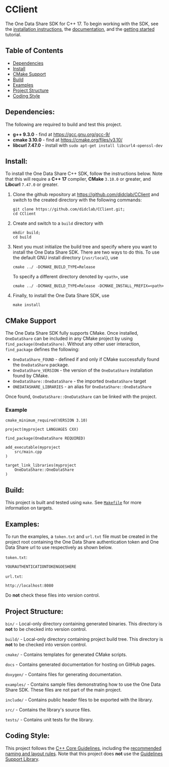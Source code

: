 CClient
=======

The One Data Share SDK for C++ 17. To begin working with the SDK, see the
[installation instructions](#install),
the
[documentation](https://didclab.github.io/CClient),
and the
[getting started](getting-started.md)
tutorial.

Table of Contents
-----------------
- [Dependencies](#dependencies)
- [Install](#install)
- [CMake Support](#cmake-support)
- [Build](#build)
- [Examples](#examples)
- [Project Structure](#project-structure)
- [Coding Style](#coding-style)

Dependencies:
-------------
The following are required to build and test this project.
- **g++ 9.3.0** - find at https://gcc.gnu.org/gcc-9/
- **cmake 3.10.0** - find at https://cmake.org/files/v3.10/
- **libcurl 7.47.0** - install with `sudo apt-get install libcurl4-openssl-dev`

Install:
--------

To install the One Data Share C++ SDK, follow the instructions below. Note that this will require a **C++ 17** compiler,
**CMake** `3.10.0` or greater, and **Libcurl** `7.47.0` or greater.

1. Clone the github repository at https://github.com/didclab/CClient and switch to the created directory with the
following commands:
    ```
    git clone https://github.com/didclab/CClient.git;
    cd CClient
    ```

2. Create and switch to a `build` directory with
    ```
    mkdir build;
    cd build
    ```

3. Next you must initialize the build tree and specify where you want to install the One Data Share SDK. There are two
ways to do this. To use the default GNU install directory (`/usr/local`), use
    ```
    cmake ../ -DCMAKE_BUILD_TYPE=Release
    ```
    To specify a different directory denoted by `<path>`, use
    ```
    cmake ../ -DCMAKE_BUILD_TYPE=Release -DCMAKE_INSTALL_PREFIX=<path>
    ```

4. Finally, to install the One Data Share SDK, use
    ```
    make install
    ```

CMake Support
-------------

The One Data Share SDK fully supports CMake. Once installed, `OneDataShare` can be included in any CMake project by
using `find_package(OneDataShare)`. Without any other user interaction, `find_package` defines the following:
 - `OneDataShare_FOUND` - defined if and only if CMake successfully found the `OneDataShare` package.
 - `OneDataShare_VERSION` - the version of the `OneDataShare` installation found by CMake.
 - `OneDataShare::OneDataShare` - the imported `OneDataShare` target
 - `ONEDATASHARE_LIBRARIES` - an alias for `OneDataShare::OneDataShare`

Once found, `OneDataShare::OneDataShare` can be linked with the project.

### Example ###
```
cmake_minimum_required(VERSION 3.10)

project(myproject LANGUAGES CXX)

find_package(OneDataShare REQUIRED)

add_executable(myproject
    src/main.cpp
)

target_link_libraries(myproject
    OneDataShare::OneDataShare
)
```

Build:
------
This project is built and tested using `make`. See
[`Makefile`](Makefile)
for more information on targets.

Examples:
---------
To run the examples, a `token.txt` and `url.txt` file must be created in the project root containing the One Data Share
authentication token and One Data Share url to use respectively as shown below.

`token.txt`:
```
YOURAUTHENTICATIONTOKENGOESHERE
```

`url.txt`:
```
http://localhost:8080
```

Do **not** check these files into version control.

Project Structure:
------------------
`bin/` - Local-only directory containing generated binaries. This directory is **not** to be checked into version
control.

`build/` - Local-only directory containing project build tree. This directory is **not** to be checked into version
control.

`cmake/` - Contains templates for generated CMake scripts.

`docs` - Contains generated documentation for hosting on GitHub pages.

`doxygen/` - Contains files for generating documentation.

`examples/` - Contains sample files demonstrating how to use the One Data Share SDK. These files are not part of the
main project.

`include/` - Contains public header files to be exported with the library.

`src/` - Contains the library's source files.

`tests/` - Contains unit tests for the library.

Coding Style:
-------------
This project follows the
[C++ Core Guidelines](https://github.com/isocpp/CppCoreGuidelines/blob/master/CppCoreGuidelines.md),
including the [recommended naming and layout rules](https://github.com/isocpp/CppCoreGuidelines/blob/master/CppCoreGuidelines.md#nl-naming-and-layout-rules).
Note that this project does **not** use the
[Guidelines Support Library](https://github.com/isocpp/CppCoreGuidelines/blob/master/CppCoreGuidelines.md#gsl-guidelines-support-library).